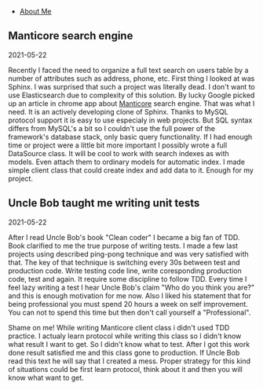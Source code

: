 * [About Me](aboutme.html)

## Manticore search engine
2021-05-22

Recently I faced the need to organize a full text search on users table by a number of attributes such as address, phone, etc. First thing I looked at was Sphinx. I was surprised that such a project was literally dead. I don't want to use Elasticsearch due to complexity of this solution. By lucky Google picked up an article in chrome app about [Manticore](https://manticoresearch.com/) search engine. That was what I need. It is an actively developing clone of Sphinx. Thanks to MySQL protocol support it is easy to use especialy in web projects. But SQL syntax differs from MySQL's a bit so I couldn't use the full power of the framework's database stack, only basic query functionality. If I had enough time or project were a little bit more important I possibly wrote a full DataSource class. It will be cool to work with search indexes as with models. Even attach them to ordinary models for automatic index. I made simple client class that could create index and add data to it. Enough for my project.

## Uncle Bob taught me writing unit tests
2021-05-22

After I read Uncle Bob's book "Clean coder" I became a big fan of TDD. Book clarified to me the true purpose of writing tests. I made a few last projects using described ping-pong technique and was very satisfied with that. The key of that technique is switching every 30s between test and production code. Write testing code line, write coresponding production code, test and again. It require some discipline to follow TDD. Every time I feel lazy writing a test I hear Uncle Bob's claim "Who do you think you are?" and this is enough motivation for me now. Also I liked his statement that for being professional you must spend 20 hours a week on self improvement. You can not to spend this time but then don't call yourself a "Professional".

Shame on me! While writing Manticore client class i didn't used TDD practice. I actualy learn protocol while writing this class so I didn't know what result I want to get. So I didn't know what to test. After I got this work done result satisfied me and this class gone to production. If Uncle Bob read this text he will say that I created a mess. Proper strategy for this kind of situations could be first learn protocol, think about it and then you will know what want to get.
